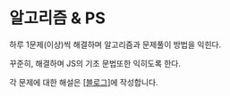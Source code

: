 # 알고리즘 & PS

하루 1문제(이상)씩 해결하며 알고리즘과 문제풀이 방법을 익힌다.

꾸준히, 해결하며 JS의 기초 문법또한 익히도록 한다.

각 문제에 대한 해설은 [[블로그]](https://ai-hong.tistory.com/category/알고리즘/Javascript)에 작성합니다.

